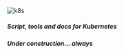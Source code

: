 ![k8s](https://user-images.githubusercontent.com/35708820/82477279-a662de00-9aa5-11ea-894c-2393c3a2c737.png)


##### *Script, tools and docs for Kubernetes*
##### *Under construction... always*
